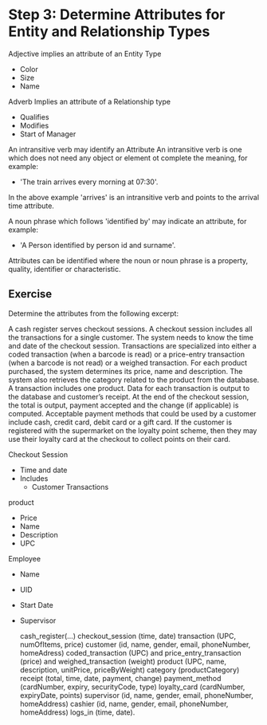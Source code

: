 # Step 3: Determine Attributes for Entity and Relationship Types 

Adjective implies an attribute of an Entity Type
  - Color
  - Size 
  - Name

Adverb Implies an attribute of a Relationship type 
  - Qualifies 
  - Modifies 
  - Start of Manager

An intransitive verb may identify an Attribute
An intransitive verb is one which does not need any object or element ot complete the meaning, for example:
  - 'The train arrives every morning at 07:30'.

In the above example 'arrives' is an intransitive verb and points to the arrival time attribute. 

A noun phrase which follows 'identified by' may indicate an attribute, for example: 
  - 'A Person identified by person id and surname'.

Attributes can be identified where the noun or noun phrase is a property, quality, identifier or characteristic.

## Exercise 

Determine the attributes from the following excerpt:

A cash register serves checkout sessions. A checkout session includes all the transactions for a single customer. The system needs to know the time and date of the checkout session. Transactions are specialized into either a coded transaction (when a barcode is read) or a price-entry transaction (when a barcode is not read) or a weighed transaction. For each product purchased, the system determines its price, name and description. The system also retrieves the category related to the product from the database. A transaction includes one product. Data for each transaction is output to the database and customer’s receipt. At the end of the checkout session, the total is output, payment accepted and the change (if applicable) is computed. Acceptable payment methods that could be used by a customer include cash, credit card, debit card or a gift card. If the customer is registered with the supermarket on the loyalty point scheme, then they may use their loyalty card at the checkout to collect points on their card.

Checkout Session 
  - Time and date
  - Includes 
    - Customer Transactions 

product 
  - Price
  - Name 
  - Description 
  - UPC 

Employee 
  - Name 
  - UID 
  - Start Date 
  - Supervisor 

    cash_register(…) 
    checkout_session (time, date)
    transaction (UPC, numOfItems, price)
    customer (id, name, gender, email, phoneNumber, homeAdress)
    coded_transaction (UPC) and price_entry_transaction (price) and weighed_transaction (weight) 
    product (UPC, name, description, unitPrice, priceByWeight) 
    category (productCategory)
    receipt (total, time, date, payment, change)
    payment_method (cardNumber, expiry, securityCode, type)
    loyalty_card (cardNumber, expiryDate, points)
    supervisor (id, name, gender, email, phoneNumber, homeAddress)
    cashier (id, name, gender, email, phoneNumber, homeAddress) 
    logs_in (time, date).

